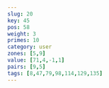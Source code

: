 ```yaml
---
slug: 20
key: 45
pos: 58
weight: 3
primes: 10
category: user
zones: [5,9]
value: [71,4,-1,1]
pairs: [9,5]
tags: [8,47,79,98,114,129,135]
---
```

